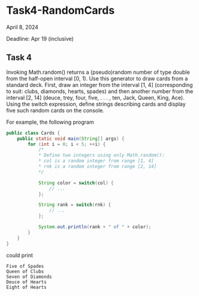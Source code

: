 # Task4-RandomCards

April 8, 2024

Deadline: Apr 19 (inclusive)  

## Task 4  

Invoking Math.random() returns a (pseudo)random number of type double from the half-open interval [0, 1). Use this generator to draw cards from a standard deck. First, draw an integer from the interval [1, 4] (corresponding to suit: clubs, diamonds, hearts, spades) and then another number from the interval [2, 14] (deuce, trey, four, five, . . . , ten, Jack, Queen, King, Ace). Using the switch expression, define strings describing cards and display five such random cards on the console. 

For example, the following program  

```java
public class Cards {
    public static void main(String[] args) {
        for (int i = 0; i < 5; ++i) {
            /*
            * Define two integers using only Math.random():
            * col is a random integer from range [1, 4]
            * rnk is a random integer from range [2, 14]
            */

            String color = switch(col) {
                // ...
            };

            String rank = switch(rnk) {
                // ...
            };

            System.out.println(rank + " of " + color);
        }
    }
}
```

could print  
  
```
Five of Spades  
Queen of Clubs  
Seven of Diamonds  
Deuce of Hearts  
Eight of Hearts  
```
